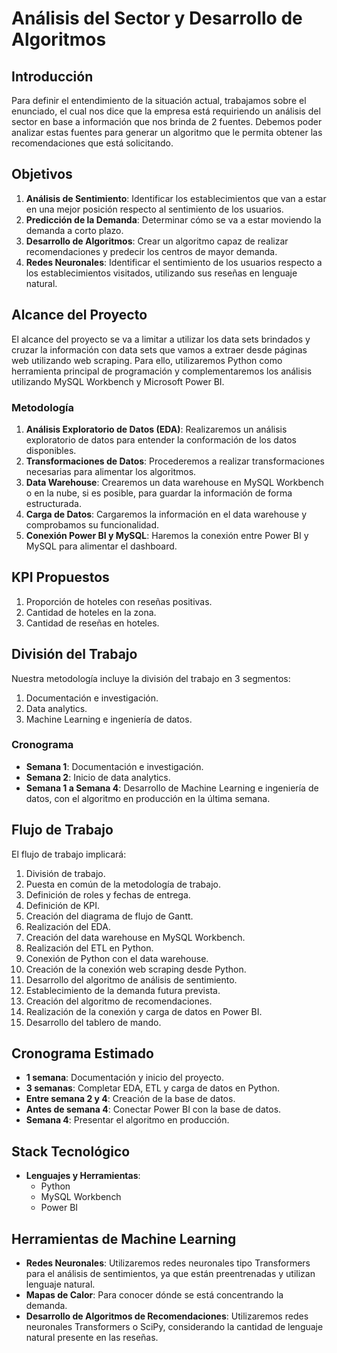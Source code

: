 # Análisis del Sector y Desarrollo de Algoritmos

## Introducción
Para definir el entendimiento de la situación actual, trabajamos sobre el enunciado, el cual nos dice que la empresa está requiriendo un análisis del sector en base a información que nos brinda de 2 fuentes. Debemos poder analizar estas fuentes para generar un algoritmo que le permita obtener las recomendaciones que está solicitando.

## Objetivos
1. **Análisis de Sentimiento**: Identificar los establecimientos que van a estar en una mejor posición respecto al sentimiento de los usuarios.
2. **Predicción de la Demanda**: Determinar cómo se va a estar moviendo la demanda a corto plazo.
3. **Desarrollo de Algoritmos**: Crear un algoritmo capaz de realizar recomendaciones y predecir los centros de mayor demanda.
4. **Redes Neuronales**: Identificar el sentimiento de los usuarios respecto a los establecimientos visitados, utilizando sus reseñas en lenguaje natural.

## Alcance del Proyecto
El alcance del proyecto se va a limitar a utilizar los data sets brindados y cruzar la información con data sets que vamos a extraer desde páginas web utilizando web scraping. Para ello, utilizaremos Python como herramienta principal de programación y complementaremos los análisis utilizando MySQL Workbench y Microsoft Power BI.

### Metodología
1. **Análisis Exploratorio de Datos (EDA)**: Realizaremos un análisis exploratorio de datos para entender la conformación de los datos disponibles.
2. **Transformaciones de Datos**: Procederemos a realizar transformaciones necesarias para alimentar los algoritmos.
3. **Data Warehouse**: Crearemos un data warehouse en MySQL Workbench o en la nube, si es posible, para guardar la información de forma estructurada.
4. **Carga de Datos**: Cargaremos la información en el data warehouse y comprobamos su funcionalidad.
5. **Conexión Power BI y MySQL**: Haremos la conexión entre Power BI y MySQL para alimentar el dashboard.

## KPI Propuestos
1. Proporción de hoteles con reseñas positivas.
2. Cantidad de hoteles en la zona.
3. Cantidad de reseñas en hoteles.

## División del Trabajo
Nuestra metodología incluye la división del trabajo en 3 segmentos:
1. Documentación e investigación.
2. Data analytics.
3. Machine Learning e ingeniería de datos.

### Cronograma
- **Semana 1**: Documentación e investigación.
- **Semana 2**: Inicio de data analytics.
- **Semana 1 a Semana 4**: Desarrollo de Machine Learning e ingeniería de datos, con el algoritmo en producción en la última semana.

## Flujo de Trabajo
El flujo de trabajo implicará:
1. División de trabajo.
2. Puesta en común de la metodología de trabajo.
3. Definición de roles y fechas de entrega.
4. Definición de KPI.
5. Creación del diagrama de flujo de Gantt.
6. Realización del EDA.
7. Creación del data warehouse en MySQL Workbench.
8. Realización del ETL en Python.
9. Conexión de Python con el data warehouse.
10. Creación de la conexión web scraping desde Python.
11. Desarrollo del algoritmo de análisis de sentimiento.
12. Establecimiento de la demanda futura prevista.
13. Creación del algoritmo de recomendaciones.
14. Realización de la conexión y carga de datos en Power BI.
15. Desarrollo del tablero de mando.

## Cronograma Estimado
- **1 semana**: Documentación y inicio del proyecto.
- **3 semanas**: Completar EDA, ETL y carga de datos en Python.
- **Entre semana 2 y 4**: Creación de la base de datos.
- **Antes de semana 4**: Conectar Power BI con la base de datos.
- **Semana 4**: Presentar el algoritmo en producción.

## Stack Tecnológico
- **Lenguajes y Herramientas**:
  - Python
  - MySQL Workbench
  - Power BI

## Herramientas de Machine Learning
- **Redes Neuronales**: Utilizaremos redes neuronales tipo Transformers para el análisis de sentimientos, ya que están preentrenadas y utilizan lenguaje natural.
- **Mapas de Calor**: Para conocer dónde se está concentrando la demanda.
- **Desarrollo de Algoritmos de Recomendaciones**: Utilizaremos redes neuronales Transformers o SciPy, considerando la cantidad de lenguaje natural presente en las reseñas.
